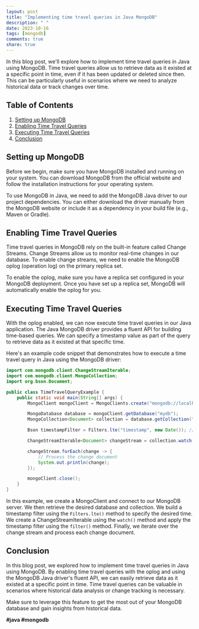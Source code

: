 ```yaml
---
layout: post
title: "Implementing time travel queries in Java MongoDB"
description: " "
date: 2023-10-16
tags: [mongodb]
comments: true
share: true
---
```


In this blog post, we'll explore how to implement time travel queries in Java using MongoDB. Time travel queries allow us to retrieve data as it existed at a specific point in time, even if it has been updated or deleted since then. This can be particularly useful in scenarios where we need to analyze historical data or track changes over time.

## Table of Contents
1. [Setting up MongoDB](#setting-up-mongodb)
2. [Enabling Time Travel Queries](#enabling-time-travel-queries)
3. [Executing Time Travel Queries](#executing-time-travel-queries)
4. [Conclusion](#conclusion)

## Setting up MongoDB

Before we begin, make sure you have MongoDB installed and running on your system. You can download MongoDB from the official website and follow the installation instructions for your operating system.

To use MongoDB in Java, we need to add the MongoDB Java driver to our project dependencies. You can either download the driver manually from the MongoDB website or include it as a dependency in your build file (e.g., Maven or Gradle).

## Enabling Time Travel Queries

Time travel queries in MongoDB rely on the built-in feature called Change Streams. Change Streams allow us to monitor real-time changes in our database. To enable change streams, we need to enable the MongoDB oplog (operation log) on the primary replica set.

To enable the oplog, make sure you have a replica set configured in your MongoDB deployment. Once you have set up a replica set, MongoDB will automatically enable the oplog for you.

## Executing Time Travel Queries

With the oplog enabled, we can now execute time travel queries in our Java application. The Java MongoDB driver provides a fluent API for building time-based queries. We can specify a timestamp value as part of the query to retrieve data as it existed at that specific time. 

Here's an example code snippet that demonstrates how to execute a time travel query in Java using the MongoDB driver:

```java
import com.mongodb.client.ChangeStreamIterable;
import com.mongodb.client.MongoCollection;
import org.bson.Document;

public class TimeTravelQueryExample {
    public static void main(String[] args) {
        MongoClient mongoClient = MongoClients.create("mongodb://localhost:27017");

        MongoDatabase database = mongoClient.getDatabase("mydb");
        MongoCollection<Document> collection = database.getCollection("mycollection");

        Bson timestampFilter = Filters.lte("timestamp", new Date()); // Specify the timestamp for the time travel

        ChangeStreamIterable<Document> changeStream = collection.watch().filter(timestampFilter);

        changeStream.forEach(change -> {
            // Process the change document
            System.out.println(change);
        });

        mongoClient.close();
    }
}
```

In this example, we create a MongoClient and connect to our MongoDB server. We then retrieve the desired database and collection. We build a timestamp filter using the `Filters.lte()` method to specify the desired time. We create a ChangeStreamIterable using the `watch()` method and apply the timestamp filter using the `filter()` method. Finally, we iterate over the change stream and process each change document.

## Conclusion

In this blog post, we explored how to implement time travel queries in Java using MongoDB. By enabling time travel queries with the oplog and using the MongoDB Java driver's fluent API, we can easily retrieve data as it existed at a specific point in time. Time travel queries can be valuable in scenarios where historical data analysis or change tracking is necessary.

Make sure to leverage this feature to get the most out of your MongoDB database and gain insights from historical data.

**#java #mongodb**